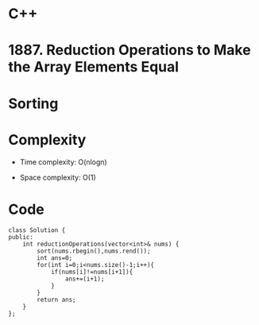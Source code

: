 # C++
<!-- Describe your first thoughts on how to solve this problem. -->
# 1887. Reduction Operations to Make the Array Elements Equal
# Sorting
<!-- Describe your approach to solving the problem. -->

# Complexity
- Time complexity: O(nlogn)
<!-- Add your time complexity here, e.g. $$O(n)$$ -->

- Space complexity: O(1)
<!-- Add your space complexity here, e.g. $$O(n)$$ -->

# Code
```
class Solution {
public:
    int reductionOperations(vector<int>& nums) {
        sort(nums.rbegin(),nums.rend());
        int ans=0;
        for(int i=0;i<nums.size()-1;i++){
            if(nums[i]!=nums[i+1]){
                ans+=(i+1);
            }
        }
        return ans;
    }
};
```
